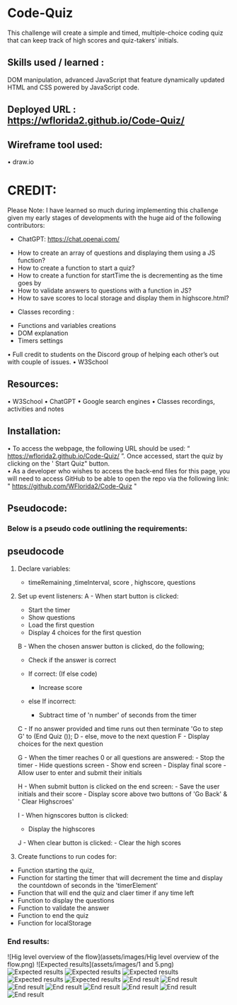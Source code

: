 # Code-Quiz

This challenge will create a simple and timed, multiple-choice coding quiz that can keep track of high scores and quiz-takers' initials.

## Skills used / learned :

DOM manipulation, advanced JavaScript that feature dynamically updated HTML and CSS powered by JavaScript code.

## Deployed URL : https://wflorida2.github.io/Code-Quiz/

## Wireframe tool used:
•	draw.io

# CREDIT:
Please Note: I have learned so much during implementing this challenge given my early stages of developments with the huge aid of the following contributors: 

- ChatGPT: https://chat.openai.com/
* How to create an array of questions and displaying them using a JS function?
* How to create a function to start a quiz?
* How to create a function for startTime the is decrementing as the time goes by
* How to validate answers to questions with a function in JS?
* How to save scores to local storage and display them in highscore.html?

- Classes recording :
* Functions and variables creations
* DOM explanation
* Timers settings

•	Full credit to students on the Discord group of helping each other’s out with couple of issues.
•	W3School 


## Resources:
•	W3School
•	ChatGPT
•	Google search engines
•	Classes recordings, activities and notes

## Installation:
•	To access the webpage, the following URL should be used:    “ https://wflorida2.github.io/Code-Quiz/ ”. Once accessed, start the quiz by clicking on the ' Start Quiz" button.      
•	As a developer who wishes to access the back-end files for this page, you will need to access GitHub to be able to open the repo via the following link: " https://github.com/WFlorida2/Code-Quiz  "    

## Pseudocode:

### Below is a pseudo code outlining the requirements:

## pseudocode

1. Declare variables:
   - timeRemaining ,timeInterval, score , highscore, questions

2. Set up event listeners:
   A - When start button is clicked:
     - Start the timer
     - Show questions
     - Load the first question
     - Display 4 choices for the first question

    B - When the chosen answer button is clicked, do the following;
     - Check if the answer is correct
     
     - If correct: (If else code)
       - Increase score
     - else If incorrect:
       - Subtract time of 'n number' of seconds from the timer
     
    C - If no answer provided and time runs out then terminate 'Go to step G' to (End Quiz ());
    D - else, move to the next question
    F - Display choices for the next question

    G - When the timer reaches 0 or all questions are answered:
        - Stop the timer
        - Hide questions screen
        - Show end screen
        - Display final score
        - Allow user to enter and submit their initials

    H  - When submit button is clicked on the end screen:
        - Save the user initials and their score
        - Display score above two buttons of 'Go Back' & ' Clear Highscroes'

    I - When hignscores button is clicked:
      - Display the highscores
    
    J  - When clear button is clicked:
       - Clear the high scores

3.  Create functions to run codes for:
  - Function starting the quiz,
  - Function for starting the timer that will decrement the time and display the countdown of seconds in the 'timerElement'
  - Function that will end the quiz and claer timer if any time left
  - Function to display the questions
  - Function to validate the answer
  - Function to end the quiz
  - Function for localStorage  
   
   ### End results:

   ![Hig level overview of the flow](assets/images/Hig level overview of the flow.png)
   ![Expected results](assets/images/1 and 5.png)
   ![Expected results](assets/images/2.png)
   ![Expected results](assets/images/3.png)
   ![Expected results](assets/images/4.png)
   ![Expected results](assets/images/6.png)
   ![Expected results](assets/images/7.png)
   ![End result](assets/images/8.png)
   ![End result](assets/images/9.png)
   ![End result](assets/images/10.png)
   ![End result](assets/images/11.png)
   ![End result](assets/images/12.png)
   ![End result](assets/images/13.png)
   ![End result](assets/images/14.png)
   ![End result](assets/images/15.png)
 






